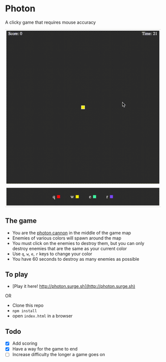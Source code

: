 # Photon

A clicky game that requires mouse accuracy

![Photon in action](demo/photon.gif)

## The game
- You are the [photon cannon](https://liquipedia.net/starcraft/Photon_Cannon) in the middle of the game map
- Enemies of various colors will spawn around the map
- You must click on the enemies to destroy them, but you can only destroy enemies that are the same as your current color
- Use `q`, `w`, `e`, `r` keys to change your color
- You have 60 seconds to destroy as many enemies as possible

## To play
- [Play it here! http://photon.surge.sh](http://photon.surge.sh)

OR

- Clone this repo
- `npm install`
- open `index.html` in a browser

## Todo
- [x] Add scoring
- [x] Have a way for the game to end
- [ ] Increase difficulty the longer a game goes on
